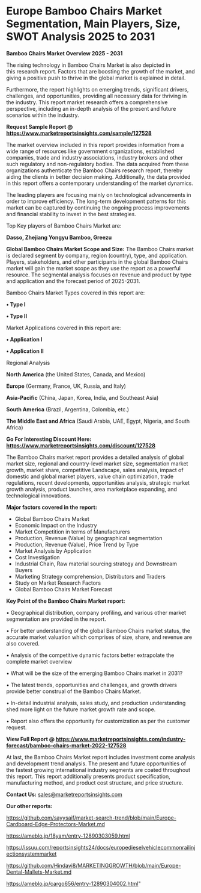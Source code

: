 # Europe Bamboo Chairs Market Segmentation, Main Players, Size, SWOT Analysis 2025 to 2031

<Strong> Bamboo Chairs Market Overview 2025 - 2031</strong>

The rising technology in Bamboo Chairs Market is also depicted in this research report. Factors that are boosting the growth of the market, and giving a positive push to thrive in the global market is explained in detail.

Furthermore, the report highlights on emerging trends, significant drivers, challenges, and opportunities, providing all necessary data for thriving in the industry. This report market research offers a comprehensive perspective, including an in-depth analysis of the present and future scenarios within the industry.

<strong>Request Sample Report @ <a href=https://www.marketreportsinsights.com/sample/127528>https://www.marketreportsinsights.com/sample/127528</a></strong>

The market overview included in this report provides information from a wide range of resources like government organizations, established companies, trade and industry associations, industry brokers and other such regulatory and non-regulatory bodies. The data acquired from these organizations authenticate the Bamboo Chairs research report, thereby aiding the clients in better decision making. Additionally, the data provided in this report offers a contemporary understanding of the market dynamics.

The leading players are focusing mainly on technological advancements in order to improve efficiency. The long-term development patterns for this market can be captured by continuing the ongoing process improvements and financial stability to invest in the best strategies.

Top Key players of Bamboo Chairs Market are:

<strong>Dasso, Zhejiang Yongyu Bamboo, Greezu</strong>

<strong><b>Global Bamboo Chairs Market Scope and Size:</b></strong>
The Bamboo Chairs market is declared segment by company, region (country), type, and application. Players, stakeholders, and other participants in the global Bamboo Chairs market will gain the market scope as they use the report as a powerful resource. The segmental analysis focuses on revenue and product by type and application and the forecast period of 2025-2031.

Bamboo Chairs Market Types covered in this report are:

<strong>• Type I

• Type II</strong>

Market Applications covered in this report are:

<strong>• Application I

• Application II</strong> 

Regional Analysis

<strong>North America</strong> (the United States, Canada, and Mexico)

<strong>Europe</strong> (Germany, France, UK, Russia, and Italy)

<strong>Asia-Pacific</strong> (China, Japan, Korea, India, and Southeast Asia)

<strong>South America</strong> (Brazil, Argentina, Colombia, etc.)

<strong>The Middle East and Africa</strong> (Saudi Arabia, UAE, Egypt, Nigeria, and South Africa)

<strong>Go For Interesting Discount Here: <a href=https://www.marketreportsinsights.com/discount/127528>https://www.marketreportsinsights.com/discount/127528</a></strong>

The Bamboo Chairs market report provides a detailed analysis of global market size, regional and country-level market size, segmentation market growth, market share, competitive Landscape, sales analysis, impact of domestic and global market players, value chain optimization, trade regulations, recent developments, opportunities analysis, strategic market growth analysis, product launches, area marketplace expanding, and technological innovations.

<strong><b>Major factors covered in the report:</b></strong>
<ul>
  <li>Global Bamboo Chairs Market </li>
  <li>Economic Impact on the Industry</li>
  <li>Market Competition in terms of Manufacturers</li>
  <li>Production, Revenue (Value) by geographical segmentation</li>
  <li>Production, Revenue (Value), Price Trend by Type</li>
  <li>Market Analysis by Application</li>
  <li>Cost Investigation</li>
  <li>Industrial Chain, Raw material sourcing strategy and Downstream Buyers</li>
  <li>Marketing Strategy comprehension, Distributors and Traders</li>
  <li>Study on Market Research Factors</li>
  <li>Global Bamboo Chairs Market Forecast</li>
</ul>

<strong><b>Key Point of the Bamboo Chairs Market report:</b></strong>

• Geographical distribution, company profiling, and various other market segmentation are provided in the report.

• For better understanding of the global Bamboo Chairs market status, the accurate market valuation which comprises of size, share, and revenue are also covered.

• Analysis of the competitive dynamic factors better extrapolate the complete market overview

• What will be the size of the emerging Bamboo Chairs market in 2031?

• The latest trends, opportunities and challenges, and growth drivers provide better construal of the Bamboo Chairs Market.

• In-detail industrial analysis, sales study, and production understanding shed more light on the future market growth rate and scope.

• Report also offers the opportunity for customization as per the customer request.

<strong><b>View Full Report @ <a href=https://www.marketreportsinsights.com/industry-forecast/bamboo-chairs-market-2022-127528>https://www.marketreportsinsights.com/industry-forecast/bamboo-chairs-market-2022-127528</a></b></strong>


At last, the Bamboo Chairs Market report includes investment come analysis and development trend analysis. The present and future opportunities of the fastest growing international industry segments are coated throughout this report. This report additionally presents product specification, manufacturing method, and product cost structure, and price structure.

<strong>Contact Us:</strong>
sales@marketreportsinsights.com

<strong>Our other reports:</strong>

<a href=https://github.com/sayysaif/market-search-trend/blob/main/Europe-Cardboard-Edge-Protectors-Market.md>https://github.com/sayysaif/market-search-trend/blob/main/Europe-Cardboard-Edge-Protectors-Market.md</a>

<a href=https://ameblo.jp/18yam/entry-12890303059.html>https://ameblo.jp/18yam/entry-12890303059.html</a>

<a href=https://issuu.com/reportsinsights24/docs/europedieselvehiclecommonrailinjectionsystemmarket>https://issuu.com/reportsinsights24/docs/europedieselvehiclecommonrailinjectionsystemmarket</a>

<a href=https://github.com/Hindavi8/MARKETINGGROWTH/blob/main/Europe-Dental-Mallets-Market.md>https://github.com/Hindavi8/MARKETINGGROWTH/blob/main/Europe-Dental-Mallets-Market.md</a>

<a href=https://ameblo.jp/cargo656/entry-12890304002.html>https://ameblo.jp/cargo656/entry-12890304002.html</a>"
